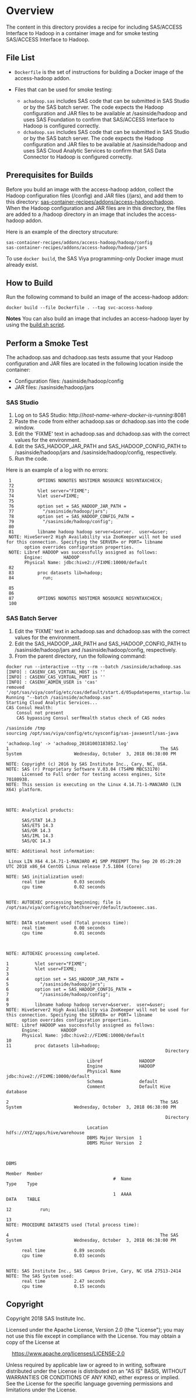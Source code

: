 # Overview

The content in this directory provides a recipe for including SAS/ACCESS Interface to Hadoop in a container image and for smoke testing SAS/ACCESS Interface to Hadoop.

## File List

- `Dockerfile` is the set of instructions for building a Docker image of the access-hadoop addon.

- Files that can be used for smoke testing:
  - `achadoop.sas` includes SAS code that can be submitted in SAS Studio or by the SAS batch server. The code expects the Hadoop configuration and JAR files to be available at /sasinside/hadoop and uses SAS Foundation to confirm that SAS/ACCESS Interface to Hadoop is configured correctly.
  - `dchadoop.sas` includes SAS code that can be submitted in SAS Studio or by the SAS batch server. The code expects the Hadoop configuration and JAR files to be available at /sasinside/hadoop and uses SAS Cloud Analytic Services to confirm that SAS Data Connector to Hadoop is configured correctly.

## Prerequisites for Builds

Before you build an image with the access-hadoop addon, collect the Hadoop configuration files (/config) and JAR files (/jars), and add them to this directory: [sas-container-recipes/addons/access-hadoop/hadoop](hadoop/README.md). When the Hadoop configuration and JAR files are in this directory, the files are added to a /hadoop directory in an image that includes the access-hadoop addon. 

Here is an example of the directory strucuture:

```
sas-container-recipes/addons/access-hadoop/hadoop/config
sas-container-recipes/addons/access-hadoop/hadoop/jars

```
To use `docker build`, the SAS Viya programming-only Docker image must already exist.

## How to Build

Run the following command to build an image of the access-hadoop addon:

```
docker build --file Dockerfile . --tag svc-access-hadoop
```

**Notes** You can also build an image that includes an access-hadoop layer by using the [build.sh script](../../README.md).

## Perform a Smoke Test

The achadoop.sas and dchadoop.sas tests assume that your Hadoop configuration and JAR files are located in the following location inside the container:

- Configuration files: /sasinside/hadoop/config
- JAR files: /sasinside/hadoop/jars

### SAS Studio

1. Log on to SAS Studio: http://_host-name-where-docker-is-running_:8081
1. Paste the code from either achadoop.sas or dchadoop.sas into the code
   window.
1. Edit the 'FIXME' text in achadoop.sas and dchadoop.sas with the
   correct values for the environment.
1. Edit the SAS_HADOOP_JAR_PATH and SAS_HADOOP_CONFIG_PATH to /sasinside/hadoop/jars and /sasinside/hadoop/config, respectively.
1. Run the code.

Here is an example of a log with no errors:

```
 1          OPTIONS NONOTES NOSTIMER NOSOURCE NOSYNTAXCHECK;
 72
 73         %let server="FIXME";
 74         %let user=FIXME;
 75
 76         option set = SAS_HADOOP_JAR_PATH =
 77           "/sasinside/hadoop/jars";
 78         option set = SAS_HADOOP_CONFIG_PATH =
 79           "/sasinside/hadoop/config";
 80
 81         libname hadoop hadoop server=&server.  user=&user;
 NOTE: HiveServer2 High Availability via ZooKeeper will not be used for this connection. Specifying the SERVER= or PORT= libname
       option overrides configuration properties.
 NOTE: Libref HADOOP was successfully assigned as follows:
       Engine:        HADOOP
       Physical Name: jdbc:hive2://FIXME:10000/default
 82
 83         proc datasets lib=hadoop;
 84           run;

 85
 86
 87         OPTIONS NONOTES NOSTIMER NOSOURCE NOSYNTAXCHECK;
 100
```

### SAS Batch Server

1. Edit the 'FIXME' text in achadoop.sas and dchadoop.sas with the
  correct values for the environment.
1. Edit the SAS_HADOOP_JAR_PATH and SAS_HADOOP_CONFIG_PATH to /sasinside/hadoop/jars and /sasinside/hadoop/config, respectively.  
1. From the parent directory, run the following command:

```
docker run --interactive --tty --rm --batch /sasinside/achadoop.sas
[INFO] : CASENV_CAS_VIRTUAL_HOST is ''
[INFO] : CASENV_CAS_VIRTUAL_PORT is ''
[INFO] : CASENV_ADMIN_USER is 'cas'
removed '/opt/sas/viya/config/etc/cas/default/start.d/05updateperms_startup.lua'
Running "--batch /sasinside/achadoop.sas"
Starting Cloud Analytic Services...
CAS Consul Health:
    Consul not present
    CAS bypassing Consul serfHealth status check of CAS nodes

/sasinside /tmp
sourcing /opt/sas/viya/config/etc/sysconfig/sas-javaesntl/sas-java

'achadoop.log' -> 'achadoop_20181003183852.log'
1                                                          The SAS System                    Wednesday, October  3, 2018 06:38:00 PM

NOTE: Copyright (c) 2016 by SAS Institute Inc., Cary, NC, USA.
NOTE: SAS (r) Proprietary Software V.03.04 (TS4M0 MBCS3170)
      Licensed to Full order for testing access engines, Site 70180938.
NOTE: This session is executing on the Linux 4.14.71-1-MANJARO (LIN X64) platform.



NOTE: Analytical products:

      SAS/STAT 14.3
      SAS/ETS 14.3
      SAS/OR 14.3
      SAS/IML 14.3
      SAS/QC 14.3

NOTE: Additional host information:

 Linux LIN X64 4.14.71-1-MANJARO #1 SMP PREEMPT Thu Sep 20 05:29:20 UTC 2018 x86_64 CentOS Linux release 7.5.1804 (Core)

NOTE: SAS initialization used:
      real time           0.03 seconds
      cpu time            0.02 seconds


NOTE: AUTOEXEC processing beginning; file is /opt/sas/viya/config/etc/batchserver/default/autoexec.sas.


NOTE: DATA statement used (Total process time):
      real time           0.00 seconds
      cpu time            0.01 seconds



NOTE: AUTOEXEC processing completed.

1          %let server="FIXME";
2          %let user=FIXME;
3
4          option set = SAS_HADOOP_JAR_PATH =
5            "/sasinside/hadoop/jars";
6          option set = SAS_HADOOP_CONFIG_PATH =
7            "/sasinside/hadoop/config";
8
9          libname hadoop hadoop server=&server.  user=&user;
NOTE: HiveServer2 High Availability via ZooKeeper will not be used for this connection. Specifying the SERVER= or PORT= libname
      option overrides configuration properties.
NOTE: Libref HADOOP was successfully assigned as follows:
      Engine:        HADOOP
      Physical Name: jdbc:hive2://FIXME:10000/default
10
11         proc datasets lib=hadoop;
                                                             Directory

                               Libref              HADOOP
                               Engine              HADOOP
                               Physical Name       jdbc:hive2://FIXME:10000/default
                               Schema              default
                               Comment             Default Hive database

2                                                          The SAS System                    Wednesday, October  3, 2018 06:38:00 PM

                                                             Directory

                               Location            hdfs://XYZ/apps/hive/warehouse
                               DBMS Major Version  1
                               DBMS Minor Version  2


                                                                                     DBMS
                                                                             Member  Member
                                         #  Name                             Type    Type

                                         1  AAAA                             DATA    TABLE

12           run;

13
NOTE: PROCEDURE DATASETS used (Total process time):

4                                                          The SAS System                    Wednesday, October  3, 2018 06:38:00 PM

      real time           0.89 seconds
      cpu time            0.03 seconds


NOTE: SAS Institute Inc., SAS Campus Drive, Cary, NC USA 27513-2414
NOTE: The SAS System used:
      real time           2.47 seconds
      cpu time            0.15 seconds
```

## Copyright

Copyright 2018 SAS Institute Inc.

Licensed under the Apache License, Version 2.0 (the "License");
you may not use this file except in compliance with the License.
You may obtain a copy of the License at

&nbsp;&nbsp;&nbsp;&nbsp;https://www.apache.org/licenses/LICENSE-2.0

Unless required by applicable law or agreed to in writing, software
distributed under the License is distributed on an "AS IS" BASIS,
WITHOUT WARRANTIES OR CONDITIONS OF ANY KIND, either express or implied.
See the License for the specific language governing permissions and
limitations under the License.
